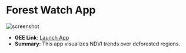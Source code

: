 # Forest Watch App

![screenshot](../images/forest-app.png)

- **GEE Link**: [Launch App](https://example.com)
- **Summary**: This app visualizes NDVI trends over deforested regions.
